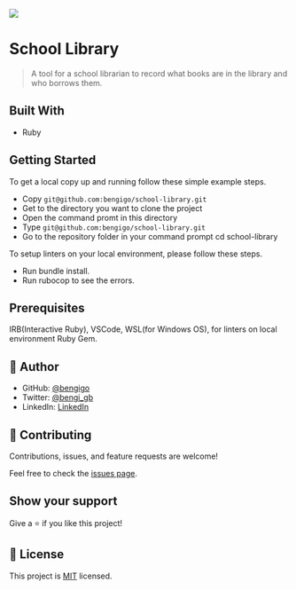 ![](https://img.shields.io/badge/Microverse-blueviolet)

# School Library

> A tool for a school librarian to record what books are in the library and who borrows them.


## Built With

- Ruby


## Getting Started

To get a local copy up and running follow these simple example steps.

- Copy `git@github.com:bengigo/school-library.git`
- Get to the directory you want to clone the project
- Open the command promt in this directory
- Type `git@github.com:bengigo/school-library.git`
- Go to the repository folder in your command prompt cd school-library

To setup linters on your local environment, please follow these steps.

- Run bundle install. 
- Run rubocop to see the errors.

## Prerequisites

IRB(Interactive Ruby), VSCode, WSL(for Windows OS), for linters on local environment Ruby Gem.


## 👤 Author

- GitHub: [@bengigo](https://github.com/bengigo)
- Twitter: [@bengi_gb](https://twitter.com/bengi_gb)
- LinkedIn: [LinkedIn](https://www.linkedin.com/in/bengigenc/)

## 🤝 Contributing

Contributions, issues, and feature requests are welcome!

Feel free to check the [issues page](https://github.com/bengigo/school-library/issues).

## Show your support

Give a ⭐️ if you like this project!

## 📝 License

This project is [MIT](./MIT.md) licensed.